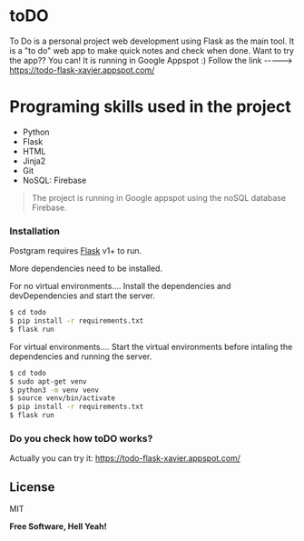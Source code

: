 # toDO





To Do is a personal project web development using Flask as the main tool. It is a "to do" web app to make quick notes and check when done. Want to try the app?? You can! It is running in Google Appspot :)  Follow the link ----->   https://todo-flask-xavier.appspot.com/

# Programing skills used in the project

  - Python
  - Flask
  - HTML
  - Jinja2
  - Git
  - NoSQL: Firebase


> The project is running in Google appspot using the noSQL database Firebase.



### Installation

Postgram requires [Flask](https://flask.palletsprojects.com/en/1.1.x/installation/#installation) v1+ to run.

More dependencies need to be installed.


For no virtual environments....
Install the dependencies and devDependencies and start the server.

```sh
$ cd todo
$ pip install -r requirements.txt
$ flask run
```

For virtual environments.... 
Start the virtual environments before intaling the dependencies and running the server.

```sh
$ cd todo
$ sudo apt-get venv
$ python3 -m venv venv
$ source venv/bin/activate
$ pip install -r requirements.txt
$ flask run

```


### Do you check how toDO works?

Actually you can try it: https://todo-flask-xavier.appspot.com/




License
----

MIT


**Free Software, Hell Yeah!**

[//]: # (These are reference links used in the body of this note and get stripped out when the markdown processor does its job. There is no need to format nicely because it shouldn't be seen. Thanks SO - http://stackoverflow.com/questions/4823468/store-comments-in-markdown-syntax)


   [dill]: <https://github.com/joemccann/dillinger>
   [git-repo-url]: <https://github.com/joemccann/dillinger.git>
   [john gruber]: <http://daringfireball.net>
   [df1]: <http://daringfireball.net/projects/markdown/>
   [markdown-it]: <https://github.com/markdown-it/markdown-it>
   [Ace Editor]: <http://ace.ajax.org>
   [node.js]: <http://nodejs.org>
   [Twitter Bootstrap]: <http://twitter.github.com/bootstrap/>
   [jQuery]: <http://jquery.com>
   [@tjholowaychuk]: <http://twitter.com/tjholowaychuk>
   [express]: <http://expressjs.com>
   [AngularJS]: <http://angularjs.org>
   [Gulp]: <http://gulpjs.com>

   [PlDb]: <https://github.com/joemccann/dillinger/tree/master/plugins/dropbox/README.md>
   [PlGh]: <https://github.com/joemccann/dillinger/tree/master/plugins/github/README.md>
   [PlGd]: <https://github.com/joemccann/dillinger/tree/master/plugins/googledrive/README.md>
   [PlOd]: <https://github.com/joemccann/dillinger/tree/master/plugins/onedrive/README.md>
   [PlMe]: <https://github.com/joemccann/dillinger/tree/master/plugins/medium/README.md>
   [PlGa]: <https://github.com/RahulHP/dillinger/blob/master/plugins/googleanalytics/README.md>
